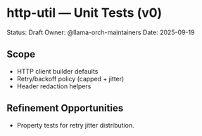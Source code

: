 # http-util — Unit Tests (v0)

Status: Draft
Owner: @llama-orch-maintainers
Date: 2025-09-19

## Scope

- HTTP client builder defaults
- Retry/backoff policy (capped + jitter)
- Header redaction helpers

## Refinement Opportunities

- Property tests for retry jitter distribution.
